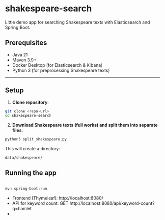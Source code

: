 # shakespeare-search

Little demo app for searching Shakespeare texts with Elasticsearch and Spring Boot.

## Prerequisites

- Java 21
- Maven 3.9+
- Docker Desktop (for Elasticsearch & Kibana)
- Python 3 (for preprocessing Shakespeare texts)

---

## Setup

1. **Clone repository**:

```bash
git clone <repo-url>
cd shakespeare-search
```

2. **Download Shakespeare texts (full works) and split them into separate files**:

```bash
python3 split_shakespeare.py
```
This will create a directory:
```bash
data/shakespeare/
```

## Running the app

```bash

mvn spring-boot:run
```

* Frontend (Thymeleaf): http://localhost:8080/
* API for keyword count: GET http://localhost:8080/api/keyword-count?q=hamlet
* 